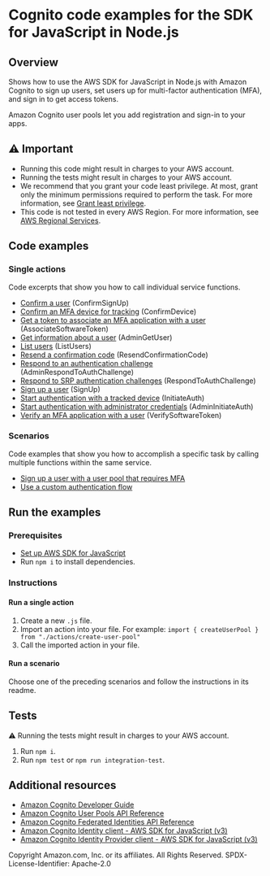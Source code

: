 # Cognito code examples for the SDK for JavaScript in Node.js

## Overview

Shows how to use the AWS SDK for JavaScript in Node.js with Amazon Cognito to
sign up users, set users up for multi-factor authentication (MFA), and sign in to
get access tokens.

Amazon Cognito user pools let you add registration and sign-in to your apps.

## ⚠️ Important

- Running this code might result in charges to your AWS account.
- Running the tests might result in charges to your AWS account.
- We recommend that you grant your code least privilege. At most, grant only the minimum permissions required to perform the task. For more information, see [Grant least privilege](https://docs.aws.amazon.com/IAM/latest/UserGuide/best-practices.html#grant-least-privilege).
- This code is not tested in every AWS Region. For more information, see [AWS Regional Services](https://aws.amazon.com/about-aws/global-infrastructure/regional-product-services).

## Code examples

### Single actions

Code excerpts that show you how to call individual service functions.

- [Confirm a user](./actions/confirm-sign-up.js) (ConfirmSignUp)
- [Confirm an MFA device for tracking](./actions/confirm-device.js) (ConfirmDevice)
- [Get a token to associate an MFA application with a user](./actions/associate-software-token.js) (AssociateSoftwareToken)
- [Get information about a user](./actions/admin-get-user.js) (AdminGetUser)
- [List users](./actions/list-users.js) (ListUsers)
- [Resend a confirmation code](./actions/resend-confirmation-code.js) (ResendConfirmationCode)
- [Respond to an authentication challenge](./actions/admin-respond-to-auth-challenge.js) (AdminRespondToAuthChallenge)
- [Respond to SRP authentication challenges](./actions/respond-to-auth-challenge.js) (RespondToAuthChallenge)
- [Sign up a user](./actions/sign-up.js) (SignUp)
- [Start authentication with a tracked device](./actions/initiate-auth.js) (InitiateAuth)
- [Start authentication with administrator credentials](./actions/admin-initiate-auth.js) (AdminInitiateAuth)
- [Verify an MFA application with a user](./actions/verify-software-token.js) (VerifySoftwareToken)

### Scenarios

Code examples that show you how to accomplish a specific task by calling multiple functions within the same service.

- [Sign up a user with a user pool that requires MFA](./scenarios/basic)
- [Use a custom authentication flow](./scenarios/lambda-triggers)

## Run the examples

### Prerequisites

- [Set up AWS SDK for JavaScript](../README.rst)
- Run `npm i` to install dependencies.

### Instructions

#### Run a single action

1. Create a new `.js` file.
2. Import an action into your file. For example: `import { createUserPool } from "./actions/create-user-pool"`
3. Call the imported action in your file.

#### Run a scenario

Choose one of the preceding scenarios and follow the instructions in
its readme.

## Tests

⚠️ Running the tests might result in charges to your AWS account.

1. Run `npm i`.
2. Run `npm test` or `npm run integration-test`.

## Additional resources

- [Amazon Cognito Developer Guide](https://docs.aws.amazon.com/cognito/index.html)
- [Amazon Cognito User Pools API Reference](https://docs.aws.amazon.com/cognito-user-identity-pools/latest/APIReference/Welcome.html)
- [Amazon Cognito Federated Identities API Reference](https://docs.aws.amazon.com/cognitoidentity/latest/APIReference/Welcome.html)
- [Amazon Cognito Identity client - AWS SDK for JavaScript (v3)](https://docs.aws.amazon.com/AWSJavaScriptSDK/v3/latest/client/cognito-identity/index.html)
- [Amazon Cognito Identity Provider client - AWS SDK for JavaScript (v3)](https://docs.aws.amazon.com/AWSJavaScriptSDK/v3/latest/client/cognito-identity-provider/index.html)

Copyright Amazon.com, Inc. or its affiliates. All Rights Reserved. SPDX-License-Identifier: Apache-2.0
